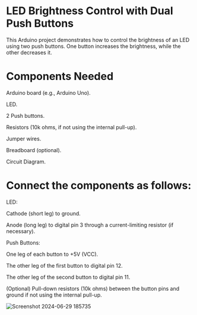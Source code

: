 # LED Brightness Control with Dual Push Buttons

This Arduino project demonstrates how to control the brightness of an LED using two push buttons. One button increases the brightness, while the other decreases it.

# Components Needed

Arduino board (e.g., Arduino Uno).

LED.

2 Push buttons.

Resistors (10k ohms, if not using the internal pull-up).

Jumper wires.

Breadboard (optional).

Circuit Diagram.

# Connect the components as follows:

LED:

Cathode (short leg) to ground.

Anode (long leg) to digital pin 3 through a current-limiting resistor (if necessary).

Push Buttons:

One leg of each button to +5V (VCC).

The other leg of the first button to digital pin 12.

The other leg of the second button to digital pin 11.

(Optional) Pull-down resistors (10k ohms) between the button pins and ground if not using the internal pull-up.

![Screenshot 2024-06-29 185735](https://github.com/piyush-mohanty82/1_arduino_projects/assets/174017382/e76595b5-36dc-40b7-913f-679c78c4b765)
